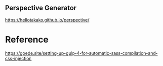 ## Perspective Generator
https://hellotakako.github.io/perspective/


# Reference  
https://goede.site/setting-up-gulp-4-for-automatic-sass-compilation-and-css-injection